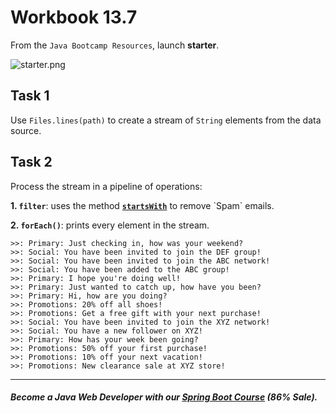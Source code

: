 # Workbook 13.7

From the `Java Bootcamp Resources`, launch **starter**.

![starter.png](https://firebasestorage.googleapis.com/v0/b/learnthepart-75aed.appspot.com/o/images%2F87bced44-2cd9-4db0-9a76-22125c478254?alt=media&token=7dc717de-b9d3-40c6-9ec2-32908aa28976)

## Task 1

Use `Files.lines(path)` to create a stream of `String` elements from the data source.

## Task 2

Process the stream in a pipeline of operations:

**1. `filter`**: uses the method [**`startsWith`**](https://docs.oracle.com/en/java/javase/17/docs/api/java.base/java/lang/String.html#startsWith(java.lang.String)) to remove `Spam` emails.

**2. `forEach()`**: prints every element in the stream.

```
>>: Primary: Just checking in, how was your weekend?
>>: Social: You have been invited to join the DEF group!
>>: Social: You have been invited to join the ABC network!
>>: Social: You have been added to the ABC group!
>>: Primary: I hope you're doing well!
>>: Primary: Just wanted to catch up, how have you been?
>>: Primary: Hi, how are you doing?
>>: Promotions: 20% off all shoes!
>>: Promotions: Get a free gift with your next purchase!
>>: Social: You have been invited to join the XYZ network!
>>: Social: You have a new follower on XYZ!
>>: Primary: How has your week been going?
>>: Promotions: 50% off your first purchase!
>>: Promotions: 10% off your next vacation!
>>: Promotions: New clearance sale at XYZ store!
```

--------
##### Become a Java Web Developer with our [Spring Boot Course](https://udemy-redirect-app.herokuapp.com/spring) (86% Sale).